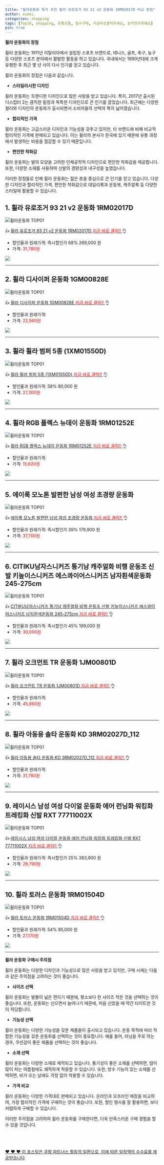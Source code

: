 ```yaml
---
title: "휠라운동화 특가 추천 휠라 유로조거 93 21 v2 운동화 1RM02017D 비교 장점"
author: eunmi.
categories: shopping
tags: [Top10, shopping, 유행상품, 필수구매, 지금바로클릭하세요, 놓치면후회해요]
pin: true
---
```

**휠라 운동화의 장점**

휠라 운동화는 1911년 이탈리아에서 설립된 스포츠 브랜드로, 테니스, 골프, 축구, 농구 등 다양한 스포츠 분야에서 활발한 활동을 하고 있습니다. 국내에서는 1990년대에 크게 유행한 후 최근 몇 년 사이 다시 인기를 얻고 있습니다.

휠라 운동화의 장점은 다음과 같습니다.

* **스타일리시한 디자인**

휠라 운동화는 트렌디한 디자인으로 많은 사랑을 받고 있습니다. 특히, 2017년 출시된 디스럽터 2는 큼직한 밑창과 독특한 디자인으로 큰 인기를 끌었습니다. 최근에는 다양한 컬러와 디자인의 운동화가 출시되면서 소비자들의 선택의 폭이 넓어졌습니다.

* **합리적인 가격**

휠라 운동화는 고급스러운 디자인과 기능성을 갖추고 있지만, 타 브랜드에 비해 비교적 합리적인 가격에 판매되고 있습니다. 이는 휠라의 본사가 한국에 있기 때문에 유통 과정에서 발생하는 비용을 절감할 수 있기 때문입니다.

* **편안한 착화감**

휠라 운동화는 발의 모양을 고려한 인체공학적 디자인으로 편안한 착화감을 제공합니다. 또한, 다양한 소재를 사용하여 신발의 경량성과 내구성을 높였습니다.

이러한 장점들로 인해 휠라 운동화는 젊은 층을 중심으로 큰 인기를 얻고 있습니다. 다양한 디자인과 합리적인 가격, 편안한 착화감으로 데일리룩과 운동복, 캐주얼룩 등 다양한 스타일에 활용할 수 있습니다.

   

## 1. 휠라 유로조거 93 21 v2 운동화 1RM02017D

![휠라운동화 TOP01](https://thumbnail10.coupangcdn.com/thumbnails/remote/230x230ex/image/rs_quotation_api/68lbok84/da8f7952005a4146803414acb820bf93.jpg)


👍 [휠라 유로조거 93 21 v2 운동화 1RM02017D <font color=red> 지금 바로 클릭!! </font> ](https://link.coupang.com/re/AFFSDP?lptag=AF3617701&subid=GithubCoopas&pageKey=6143508817&traceid=V0-153&itemId=11804427938&vendorItemId=79077981031) 👌 


- 할인율과 원래가격: 즉시할인가 68%  269,000   원
- 가격: <span style='color:red'>31,780원</span>

[![](/discount_price.png)](https://link.coupang.com/re/AFFSDP?lptag=AF3617701&subid=GithubCoopas&pageKey=6143508817&traceid=V0-153&itemId=11804427938&vendorItemId=79077981031)

---


   

## 2. 휠라 디사이퍼 운동화 1GM00828E

![휠라운동화 TOP01](https://thumbnail8.coupangcdn.com/thumbnails/remote/230x230ex/image/retail/images/1666146087157842-996b005b-11fb-4203-b7f9-188853fee0dc.jpg)


👍 [휠라 디사이퍼 운동화 1GM00828E <font color=red> 지금 바로 클릭!! </font> ](https://link.coupang.com/re/AFFSDP?lptag=AF3617701&subid=GithubCoopas&pageKey=6329223903&traceid=V0-153&itemId=13251691085&vendorItemId=80509557736) 👌 


- 할인율과 원래가격: 
- 가격: <span style='color:red'>22,560원</span>

[![](/discount_price.png)](https://link.coupang.com/re/AFFSDP?lptag=AF3617701&subid=GithubCoopas&pageKey=6329223903&traceid=V0-153&itemId=13251691085&vendorItemId=80509557736)

---


   

## 3. 휠라 휠라 범퍼 5종 (1XM01550D)

![휠라운동화 TOP01](https://thumbnail8.coupangcdn.com/thumbnails/remote/230x230ex/image/vendor_inventory/18d7/038b6d2f2a2ea7c01b288f99d920db2007ce91e7df7e6db26740ca295c7a.jpg)


👍 [휠라 휠라 범퍼 5종 (1XM01550D) <font color=red> 지금 바로 클릭!! </font> ](https://link.coupang.com/re/AFFSDP?lptag=AF3617701&subid=GithubCoopas&pageKey=7228270245&traceid=V0-153&itemId=18334658444&vendorItemId=85487764448) 👌 


- 할인율과 원래가격: 58%  80,000   원
- 가격: <span style='color:red'>27,300원</span>

[![](/discount_price.png)](https://link.coupang.com/re/AFFSDP?lptag=AF3617701&subid=GithubCoopas&pageKey=7228270245&traceid=V0-153&itemId=18334658444&vendorItemId=85487764448)

---


   

## 4. 휠라 RGB 플렉스 뉴데이 운동화 1RM01252E

![휠라운동화 TOP01](https://thumbnail10.coupangcdn.com/thumbnails/remote/230x230ex/image/retail/images/1775996705100439-31959120-8ce4-4d9a-ad24-34e4a8081f49.jpg)


👍 [휠라 RGB 플렉스 뉴데이 운동화 1RM01252E <font color=red> 지금 바로 클릭!! </font> ](https://link.coupang.com/re/AFFSDP?lptag=AF3617701&subid=GithubCoopas&pageKey=6329093492&traceid=V0-153&itemId=13227162859&vendorItemId=80485326260) 👌 


- 할인율과 원래가격: 
- 가격: <span style='color:red'>15,920원</span>

[![](/discount_price.png)](https://link.coupang.com/re/AFFSDP?lptag=AF3617701&subid=GithubCoopas&pageKey=6329093492&traceid=V0-153&itemId=13227162859&vendorItemId=80485326260)

---


   

## 5. 에이룩 모노톤 발편한 남성 여성 초경량 운동화

![휠라운동화 TOP01](https://thumbnail6.coupangcdn.com/thumbnails/remote/230x230ex/image/retail/images/7182952298611202-f4368f0f-ee04-4265-9340-f2da70d28be6.jpg)


👍 [에이룩 모노톤 발편한 남성 여성 초경량 운동화 <font color=red> 지금 바로 클릭!! </font> ](https://link.coupang.com/re/AFFSDP?lptag=AF3617701&subid=GithubCoopas&pageKey=6654450152&traceid=V0-153&itemId=15257547371&vendorItemId=82478188132) 👌 


- 할인율과 원래가격: 즉시할인가 39%  179,900   원
- 가격: <span style='color:red'>37,700원</span>

[![](/discount_price.png)](https://link.coupang.com/re/AFFSDP?lptag=AF3617701&subid=GithubCoopas&pageKey=6654450152&traceid=V0-153&itemId=15257547371&vendorItemId=82478188132)

---


   

## 6. CITIKU남자스니커즈 통기남 캐주얼화 비행 운동조 신발 키높이스니커즈 에스콰이어스니커즈 남자흰색운동화 245-275cm

![휠라운동화 TOP01](https://thumbnail8.coupangcdn.com/thumbnails/remote/230x230ex/image/vendor_inventory/ea2c/eb411bccc9d38c38065c967555927e658ef34ad268b1767f4892886e438f.jpg)


👍 [CITIKU남자스니커즈 통기남 캐주얼화 비행 운동조 신발 키높이스니커즈 에스콰이어스니커즈 남자흰색운동화 245-275cm <font color=red> 지금 바로 클릭!! </font> ](https://link.coupang.com/re/AFFSDP?lptag=AF3617701&subid=GithubCoopas&pageKey=7551815951&traceid=V0-153&itemId=19875847651&vendorItemId=86976480283) 👌 


- 할인율과 원래가격: 즉시할인가 45%  199,000   원
- 가격: <span style='color:red'>30,000원</span>

[![](/discount_price.png)](https://link.coupang.com/re/AFFSDP?lptag=AF3617701&subid=GithubCoopas&pageKey=7551815951&traceid=V0-153&itemId=19875847651&vendorItemId=86976480283)

---


   

## 7. 휠라 오크먼트 TR 운동화 1JM00801D

![휠라운동화 TOP01](https://thumbnail8.coupangcdn.com/thumbnails/remote/230x230ex/image/retail/images/473277747862962-b9f2a1c1-63bf-40a4-b188-acd275e28df8.jpg)


👍 [휠라 오크먼트 TR 운동화 1JM00801D <font color=red> 지금 바로 클릭!! </font> ](https://link.coupang.com/re/AFFSDP?lptag=AF3617701&subid=GithubCoopas&pageKey=1343373066&traceid=V0-153&itemId=13235783372&vendorItemId=80493846541) 👌 


- 할인율과 원래가격: 
- 가격: <span style='color:red'>45,860원</span>

[![](/discount_price.png)](https://link.coupang.com/re/AFFSDP?lptag=AF3617701&subid=GithubCoopas&pageKey=1343373066&traceid=V0-153&itemId=13235783372&vendorItemId=80493846541)

---


   

## 8. 휠라 아동용 솔타 운동화 KD 3RM02027D_112

![휠라운동화 TOP01](https://thumbnail10.coupangcdn.com/thumbnails/remote/230x230ex/image/rs_quotation_api/rkhiftf3/bff5af4ddbd74bb89365425be28ff765.jpg)


👍 [휠라 아동용 솔타 운동화 KD 3RM02027D_112 <font color=red> 지금 바로 클릭!! </font> ](https://link.coupang.com/re/AFFSDP?lptag=AF3617701&subid=GithubCoopas&pageKey=6233035033&traceid=V0-153&itemId=12502234748&vendorItemId=79770825862) 👌 


- 할인율과 원래가격: 
- 가격: <span style='color:red'>31,780원</span>

[![](/discount_price.png)](https://link.coupang.com/re/AFFSDP?lptag=AF3617701&subid=GithubCoopas&pageKey=6233035033&traceid=V0-153&itemId=12502234748&vendorItemId=79770825862)

---


   

## 9. 레이시스 남성 여성 다이얼 운동화 에어 런닝화 워킹화 트레킹화 신발 RXT 77711002X

![휠라운동화 TOP01](https://thumbnail7.coupangcdn.com/thumbnails/remote/230x230ex/image/vendor_inventory/a3ec/168aa113931283c7551574f9c5140cc21f857fc1ef16f1015a0c46b31533.jpg)


👍 [레이시스 남성 여성 다이얼 운동화 에어 런닝화 워킹화 트레킹화 신발 RXT 77711002X <font color=red> 지금 바로 클릭!! </font> ](https://link.coupang.com/re/AFFSDP?lptag=AF3617701&subid=GithubCoopas&pageKey=5637747422&traceid=V0-153&itemId=9188321813&vendorItemId=87367244089) 👌 


- 할인율과 원래가격: 즉시할인가 25%  383,900   원
- 가격: <span style='color:red'>29,790원</span>

[![](/discount_price.png)](https://link.coupang.com/re/AFFSDP?lptag=AF3617701&subid=GithubCoopas&pageKey=5637747422&traceid=V0-153&itemId=9188321813&vendorItemId=87367244089)

---


   

## 10. 휠라 토러스 운동화 1RM01504D

![휠라운동화 TOP01](https://thumbnail10.coupangcdn.com/thumbnails/remote/230x230ex/image/rs_quotation_api/rwy595bd/b73abbada0c24016baabe2097f062365.jpg)


👍 [휠라 토러스 운동화 1RM01504D <font color=red> 지금 바로 클릭!! </font> ](https://link.coupang.com/re/AFFSDP?lptag=AF3617701&subid=GithubCoopas&pageKey=6344053753&traceid=V0-153&itemId=13321969899&vendorItemId=80578063683) 👌 


- 할인율과 원래가격: 54%  85,000   원
- 가격: <span style='color:red'>27,170원</span>

[![](/discount_price.png)](https://link.coupang.com/re/AFFSDP?lptag=AF3617701&subid=GithubCoopas&pageKey=6344053753&traceid=V0-153&itemId=13321969899&vendorItemId=80578063683)

---
**휠라 운동화 구매시 주의점**

휠라 운동화는 다양한 디자인과 기능성으로 많은 사랑을 받고 있지만, 구매 시에는 다음과 같은 주의점을 고려하는 것이 좋습니다.

* **사이즈 선택**

휠라 운동화는 발볼이 넓은 편이기 때문에, 평소보다 한 사이즈 작은 것을 선택하는 것이 좋습니다. 또한, 운동화는 신으면서 늘어나기 때문에, 처음 신었을 때 약간 타이트한 것이 적당합니다.

* **기능성 선택**

휠라 운동화는 다양한 기능성을 갖춘 제품들이 출시되고 있습니다. 운동 목적에 따라 적합한 기능성을 갖춘 운동화를 선택하는 것이 중요합니다. 예를 들어, 러닝을 주로 하는 경우, 쿠션감이 좋은 제품을 선택하는 것이 좋습니다.

* **소재 선택**

휠라 운동화는 다양한 소재로 제작되고 있습니다. 통기성이 좋은 소재를 선택하면, 땀이 많이 차는 여름철에도 쾌적하게 착용할 수 있습니다. 또한, 방수 기능이 있는 소재를 선택하면, 비가 오는 날에도 걱정 없이 착용할 수 있습니다.

* **가격 비교**

휠라 운동화는 다양한 가격대로 판매되고 있습니다. 온라인과 오프라인 매장을 비교하여, 가장 합리적인 가격에 구매하는 것이 좋습니다. 또한, 할인 행사를 잘 활용하면, 보다 저렴하게 구매할 수 있습니다.

이러한 주의점을 고려하여 휠라 운동화를 구매한다면, 더욱 만족스러운 구매 경험을 할 수 있을 것입니다.<br><br><br><br><br> [ ❤ ❤ ❤ 이 포스팅은 쿠팡 파트너스 활동의 일환으로, 이에 따른 일정액의 수수료를 제공받습니다](https://link.coupang.com/a/bcEFyh)